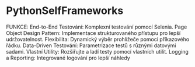 # PythonSelfFrameworks
FUNKCE:
End-to-End Testování: Komplexní testování pomocí Selenia.
Page Object Design Pattern: Implementace strukturovaného přístupu pro lepší udržovatelnost.
Flexibilita: Dynamický výběr prohlížeče pomocí příkazového řádku.
Data-Driven Testování: Parametrizace testů s různými datovými sadami.
Vlastní Utility: Rozšiřujte a ladí testy pomocí vlastních utilit.
Logging a Reporting: Integrované logování pro lepší náhledy
